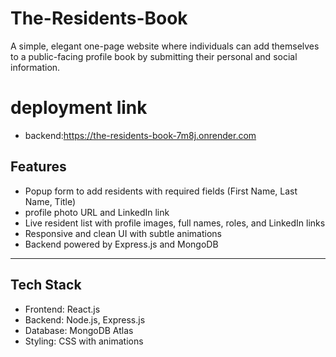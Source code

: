 # The-Residents-Book
A simple, elegant one-page website where individuals can add themselves to a public-facing profile book by submitting their personal and social information.
 # deployment link
 - backend:https://the-residents-book-7m8j.onrender.com
## Features

- Popup form to add residents with required fields (First Name, Last Name, Title)
-  profile photo URL and LinkedIn link
- Live resident list with profile images, full names, roles, and LinkedIn links
- Responsive and clean UI with subtle animations
- Backend powered by Express.js and MongoDB

---

## Tech Stack

- Frontend: React.js
- Backend: Node.js, Express.js
- Database: MongoDB Atlas
- Styling: CSS with animations
